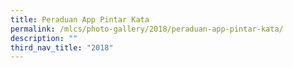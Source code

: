 ```yaml
---
title: Peraduan App Pintar Kata
permalink: /mlcs/photo-gallery/2018/peraduan-app-pintar-kata/
description: ""
third_nav_title: "2018"
---
```

